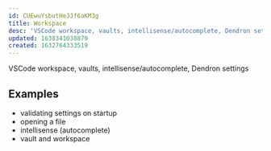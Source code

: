 ```yaml
---
id: CUEwuYsbutHeJJf6aKM3g
title: Workspace
desc: 'VSCode workspace, vaults, intellisense/autocomplete, Dendron settings'
updated: 1638341038879
created: 1632764333519
---
```


VSCode workspace, vaults, intellisense/autocomplete, Dendron settings

## Examples
- validating settings on startup
- opening a file
- intellisense (autocomplete)
- vault and workspace